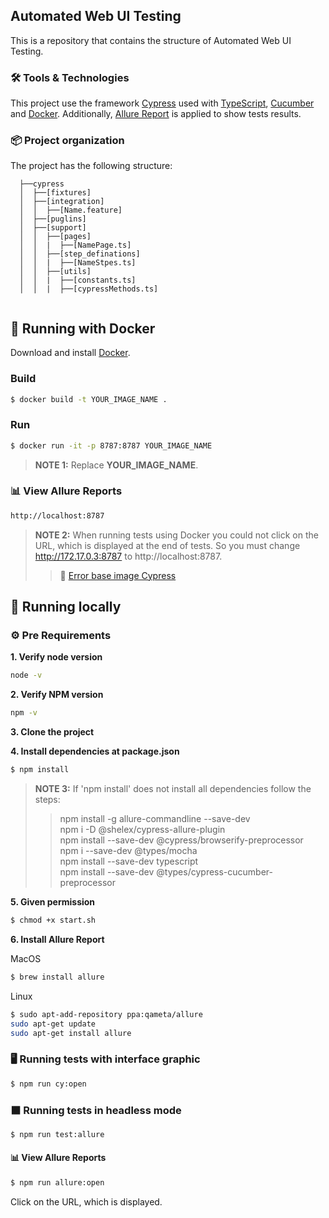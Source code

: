 ## Automated Web UI Testing

This is a repository that contains the structure of Automated Web UI Testing.

### 🛠️ Tools & Technologies

This project use the framework [Cypress](https://www.cypress.io/) used with [TypeScript](https://www.typescriptlang.org/), [Cucumber](https://cucumber.io/) and [Docker](https://github.com/cypress-io/cypress-docker-images/blob/master/included/8.3.0/Dockerfile).
Additionally, [Allure Report](https://docs.qameta.io/allure/) is applied to show tests results. 

### 📦 Project organization

The project has the following structure:

  ```
    ├──cypress
    │  ├──[fixtures]
    │  ├──[integration]
    │  │  ├──[Name.feature]
    │  ├──[puglins]
    │  ├──[support]
    │  │  ├──[pages]
    │  │  |  ├──[NamePage.ts]
    │  │  ├──[step_definations]
    │  │  |  ├──[NameStpes.ts]
    │  │  ├──[utils]
    │  │  |  ├──[constants.ts]
    │  │  |  ├──[cypressMethods.ts]
    
  ```

## 🚀 Running with Docker
Download and install [Docker](https://www.docker.com/products/docker-desktop).

### Build

```sh
$ docker build -t YOUR_IMAGE_NAME .
```

### Run
```sh
$ docker run -it -p 8787:8787 YOUR_IMAGE_NAME
```
> **NOTE 1:** Replace **YOUR_IMAGE_NAME**.

### 📊 View Allure Reports
```sh
http://localhost:8787
```
> **NOTE 2:** When running tests using Docker you could not click on the URL, which is displayed at the end of tests. So you must change http://172.17.0.3:8787 to http://localhost:8787.<br/>
> > 🐛 [Error base image Cypress](https://github.com/cypress-io/cypress/issues/4351#issuecomment-559489091) 

## 📍 Running locally

### ⚙️ Pre Requirements

**1. Verify node version**
```sh
node -v
```

**2. Verify NPM version**
```sh
npm -v
```

**3. Clone the project**

**4. Install dependencies at package.json**
 ```sh
 $ npm install
```
> **NOTE 3:** If 'npm install' does not install all dependencies follow the steps:<br/>
> >npm install -g allure-commandline --save-dev<br/>
> >npm i -D @shelex/cypress-allure-plugin<br/>
> >npm install --save-dev @cypress/browserify-preprocessor<br/>
> >npm i --save-dev @types/mocha<br/>
> >npm install --save-dev typescript<br/>
> >npm install --save-dev @types/cypress-cucumber-preprocessor<br/> 

**5. Given permission**
```sh
$ chmod +x start.sh
```
**6. Install Allure Report**

MacOS
```sh
$ brew install allure
```
Linux
```sh
$ sudo apt-add-repository ppa:qameta/allure
sudo apt-get update 
sudo apt-get install allure
```
### 🖥️ Running tests with interface graphic
```sh
$ npm run cy:open
```
### ⬛ Running tests in headless mode
```sh
$ npm run test:allure
```
#### 📊 View Allure Reports
```sh
$ npm run allure:open
```
Click on the URL, which is displayed.
